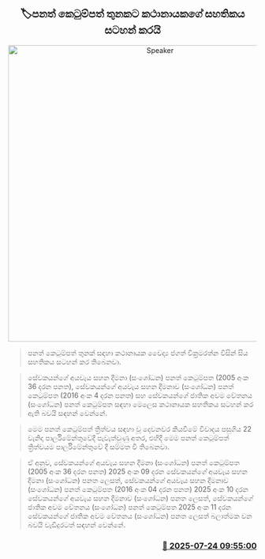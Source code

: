 <p align='center'><b><h2 align='center' title='Speaker's certificate recorded for three bills'>🏷පනත් කෙටුම්පත් තුනකට කථානායකගේ සහතිකය සටහන් කරයි</h2></b></p>
<p align='center'><img src='https://helakuru.sgp1.cdn.digitaloceanspaces.com/esana/images/lib/jagath-wickramanayake-sing-new.jpg' width='600' alt='Speaker's certificate recorded for three bills'></p>

> පනත් කෙටුම්පත් තුනක් සඳහා කථානායක වෛද්‍ය ජගත් වික්‍රමරත්න විසින් සිය සහතිකය සටහන් කර තිබෙනවා.

> සේවකයන්ගේ අයවැය සහන දීමනා (සංශෝධන) පනත් කෙටුම්පත (2005 අංක 36 දරන පනත), සේවකයන්ගේ අයවැය සහන දීමනාව (සංශෝධන) පනත් කෙටුම්පත (2016 අංක 4 දරන පනත) සහ සේවකයන්ගේ ජාතික අවම වේතනය (සංශෝධන) පනත් කෙටුම්පත සඳහා මෙලෙස කථානායක සහතිකය සටහන් කර ඇති බවයි සඳහන් වෙන්නේ.

> මෙම පනත් කෙටුම්පත් ත්‍රිත්වය සඳහා වූ දෙවනවර කියවීමේ විවාදය පසුගිය 22 වැනිදා පාර්ලිමේන්තුවේදී පැවැත්වුණු අතර, එහිදී මෙම පනත් කෙටුම්පත් ත්‍රිත්වයම පාර්ලිමේන්තුවේ දී සම්මත වී තිබෙනවා.

> ඒ අනුව, සේවකයන්ගේ අයවැය සහන දීමනා (සංශෝධන) පනත් කෙටුම්පත (2005 අංක 36 දරන පනත) 2025 අංක 09 දරන සේවකයන්ගේ අයවැය සහන දීමනා (සංශෝධන) පනත ලෙසත්, සේවකයන්ගේ අයවැය සහන දීමනාව (සංශෝධන) පනත් කෙටුම්පත (2016 අංක 04 දරන පනත) 2025 අංක 10 දරන සේවකයන්ගේ අයවැය සහන දීමනාව (සංශෝධන) පනත ලෙසත්, සේවකයන්ගේ ජාතික අවම වේතනය (සංශෝධන) පනත් කෙටුම්පත 2025 අංක 11 දරන සේවකයන්ගේ ජාතික අවම වේතනය (සංශෝධන) පනත ලෙසත් බලාත්මක වන බවයි වැඩිදුරටත් සඳහන් වෙන්නේ.



<h3 align='right'><a href='https://www.helakuru.lk/esana/p/112112/'>📅 2025-07-24 09:55:00</a></h3>

